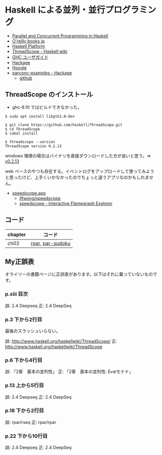 # Haskell による並列・並行プログラミング

- [Parallel and Concurrent Programming in Haskell](https://simonmar.github.io/pages/pcph.html)
- [O'reilly books jp](https://www.oreilly.co.jp/books/9784873116891/)
- [Haskell Platform](https://www.haskell.org/platform/)
- [ThreadScope - Haskell wiki](https://wiki.haskell.org/ThreadScope)
- [GHC ユーザガイド](https://downloads.haskell.org/~ghc/latest/docs/html/users_guide/)
- [Hackage](https://hackage.haskell.org/)
- [Hoogle](https://hoogle.haskell.org/)
- [parconc-examples - Hackage](https://hackage.haskell.org/package/parconc-examples)
  - [github](https://github.com/simonmar/parconc-examples)

## ThreadScope のインストール

- ghc-8.10 ではビルドできなかった。

```shell
$ sudo apt install libgtk2.0-dev

$ git clone https://github.com/haskell/ThreadScope.git
$ cd ThreadScope
$ cabal install

$ threadscope --version
ThreadScope version 0.2.13
```

windows 環境の場合はバイナリを直接ダウンロードした方が良いと思う。=> [v0.2.13](https://github.com/haskell/ThreadScope/releases/tag/v0.2.13)

web ベースのやつも存在する。イベントログをアップロードして使ってみようと思ったけど、上手くいかなかったのでちょっと違うアプリなのかもしれません。

- [speedscope.app](https://www.speedscope.app/)
  - [jlfwong/speedscope](https://github.com/jlfwong/speedscope)
  - [speedscope - Interactive Flamegraph Explorer](http://jamie-wong.com/post/speedscope/)

## コード

chapter | コード
--------|-------
ch02 | [rpar](/ch02/rpar), [par-sudoku](/ch02/par-sudoku)

## My正誤表

オライリーの書籍ページに正誤表があります。以下はそれに載っていないものです。

### p.xiii 目次

誤: 2.4 Deepseq
正: 2.4 DeepSeq

### p.3 下から2行目

最後のスラッシュいらない。

誤: http://www.haskell.org/haskellwiki/ThreadScope/
正: http://www.haskell.org/haskellwiki/ThreadScope

### p.6 下から4行目

誤: 「2章　基本の並列性」
正: 「2章　基本の並列性: Evalモナド」

### p.13 上から5行目

誤: 2.4 Deepseq
正: 2.4 DeepSeq

### p.18 下から2行目

誤: rpar/rseq
正: rpar/rpar

### p.22 下から10行目

誤: 2.4 Deepseq
正: 2.4 DeepSeq
